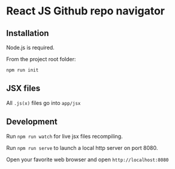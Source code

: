 React JS Github repo navigator
==============================

Installation
------------

Node.js is required.

From the project root folder:
```shell
npm run init
```

JSX files
---------

All `.js(x)` files go into `app/jsx`

Development
-----------

Run `npm run watch` for live jsx files recompiling.

Run `npm run serve` to launch a local http server on port 8080.

Open your favorite web browser and open `http://localhost:8080`
